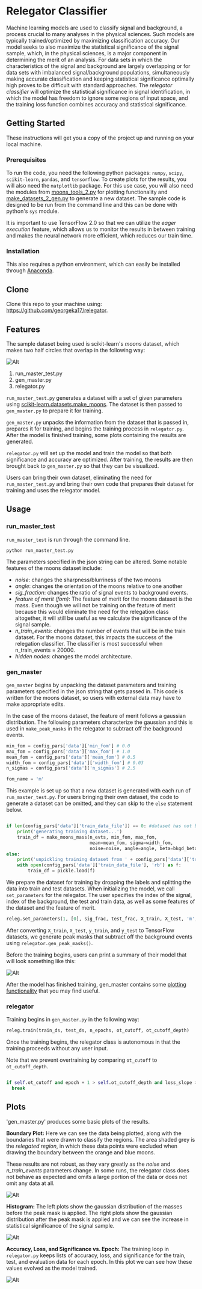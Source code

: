 # Relegator Classifier

Machine learning models are used to classify signal and background, a process crucial to many analyses in the physical sciences. Such models are typically trained/optimized by maximizing classification accuracy. Our model seeks to also maximize the statistical significance of the signal sample, which, in the physical sciences, is a major component in determining the merit of an analysis. For data sets in which the characteristics of the signal and background are largely overlapping or for data sets with imbalanced signal/background populations, simultaneously making accurate classification and keeping statistical significance optimally high proves to be difficult with standard approaches. The *relegator classifier* will optimize the statistical significance in signal identification, in which the model has freedom to ignore some regions of input space, and the training loss function combines accuracy and statistical significance.

## Getting Started

These instructions will get you a copy of the project up and running on your local machine.

### Prerequisites
To run the code, you need the following python packages: `numpy`, `scipy`, `scikit-learn`, `pandas`, and `tensorflow`. To create plots for the results, you will also need the `matplotlib` package. For this use case, you will also need the modules from [moons_tools_2.py](https://github.com/georgeka17/relegator/blob/master/moons_tools_2.py) for plotting functionality and [make_datasets_2_gen.py](https://github.com/georgeka17/relegator/blob/master/make_datasets_2_gen.py) to generate a new dataset. The sample code is designed to be run from the command line and this can be done with python's `sys` module. 

It is important to use TensorFlow 2.0 so that we can utilize the *eager execution* feature, which allows us to monitor the results in between training and makes the neural network more efficient, which reduces our train time. 

### Installation

This also requires a python environment, which can easily be installed through [Anaconda](https://www.continuum.io/downloads).

## Clone

Clone this repo to your machine using: https://github.com/georgeka17/relegator.

## Features

The sample dataset being used is scikit-learn's *moons* dataset, which makes two half circles that overlap in the following way:

![Alt](/moons_example.png "Moons_Data")

1. run_master_test.py
2. gen_master.py
3. relegator.py

`run_master_test.py` generates a dataset with a set of given parameters using [scikit-learn.datasets.make_moons](https://scikit-learn.org/stable/modules/generated/sklearn.datasets.make_moons.html). The dataset is then passed to `gen_master.py` to prepare it for training.

`gen_master.py` unpacks the information from the dataset that is passed in, prepares it for training, and begins the training process in `relegator.py`. After the model is finished training, some plots containing the results are generated.

`relegator.py` will set up the model and train the model so that both significance and accuracy are optimized. After training, the results are then brought back to `gen_master.py` so that they can be visualized.

Users can bring their own dataset, eliminating the need for `run_master_test.py` and bring their own code that prepares their dataset for training and uses the relegator model.

## Usage
### run_master_test

`run_master_test` is run through the command line. 

```
python run_master_test.py
```
The parameters specified in the json string can be altered. Some notable features of the moons dataset include:
- *noise*: changes the sharpness/blurriness of the two moons
- *angle*: changes the orientation of the moons relative to one another
- *sig_fraction*: changes the ratio of signal events to background events.
- *feature of merit (fom)*: The feature of merit for the moons dataset is the mass. Even though we will not be training on the feature of merit because this would eliminate the need for the relegation class altogether, it will still be useful as we calculate the significance of the signal sample. 
- *n_train_events*: changes the number of events that will be in the train dataset. For the moons dataset, this impacts the success of the relegation classifier. The classifier is most successful when n_train_events = 20000. 
- *hidden nodes*: changes the model architecture. 

### gen_master

`gen_master` begins by unpacking the dataset parameters and training parameters specified in the json string that gets passed in. This code is written for the moons dataset, so users with external data may have to make appropriate edits.

In the case of the moons dataset, the feature of merit follows a gaussian distribution. The following parameters characterize the gaussian and this is used in `make_peak_masks` in the relegator to subtract off the background events. 
``` python
min_fom = config_pars['data']['min_fom'] # 0.0
max_fom = config_pars['data']['max_fom'] # 1.0
mean_fom = config_pars['data']['mean_fom'] # 0.5
width_fom = config_pars['data']['width_fom'] # 0.03
n_sigmas = config_pars['data']['n_sigmas'] # 2.5

fom_name = 'm'

```
This example is set up so that a new dataset is generated with each run of `run_master_test.py`. For users bringing their own dataset, the code to generate a dataset can be omitted, and they can skip to the `else` statement below.

```python

if len(config_pars['data']['train_data_file']) == 0: #dataset has not been generated yet
    print('generating training dataset...')
    train_df = make_moons_mass(n_evts, min_fom, max_fom,
                               mean=mean_fom, sigma=width_fom,
                               noise=noise, angle=angle, beta=bkgd_beta)
else:
    print('unpickling training dataset from ' + config_pars['data']['train_data_file'])
    with open(config_pars['data']['train_data_file'], 'rb') as f:
        train_df = pickle.load(f)
```
We prepare the dataset for training by dropping the labels and splitting the data into train and test datasets. When initializing the model, we call `set_parameters` for the relegator. The user specifies the index of the signal, index of the background, the test and train data, as well as some features of the dataset and the feature of merit.  

``` python
releg.set_parameters(1, [0], sig_frac, test_frac, X_train, X_test, 'm', False, mean_fom, width_fom)

```
After converting `X_train`, `X_test`, `y_train`, and `y_test` to TensorFlow datasets, we generate peak masks that subtract off the background events using `relegator.gen_peak_masks()`.

Before the training begins, users can print a summary of their model that will look something like this:

![Alt](/summary.png "Summary")

After the model has finished training, gen_master contains some [plotting functionality](#plots) that you may find useful.

### relegator

Training begins in `gen_master.py` in the following way:
```python
releg.train(train_ds, test_ds, n_epochs, ot_cutoff, ot_cutoff_depth)
```
Once the training begins, the relegator class is autonomous in that the training proceeds without any user input. 

Note that we prevent overtraining by comparing `ot_cutoff` to `ot_cutoff_depth`.
```python 

if self.ot_cutoff and epoch + 1 > self.ot_cutoff_depth and loss_slope >= 0:
  break
```

## Plots

'gen_master.py' produces some basic plots of the results.

**Boundary Plot:** Here we can see the data being plotted, along with the boundaries that were drawn to classify the regions. The area shaded grey is the *relegated region*, in which these data points were excluded when drawing the boundary between the orange and blue moons. 

These results are not robust, as they vary greatly as the *noise* and *n_train_events* parameters change. In some runs, the relegator class does not behave as expected and omits a large portion of the data or does not omit any data at all.

![Alt](/noise_0.2_n_train_25000_run3.png "Boundary_Plot")

**Histogram:** The left plots show the gaussian distribution of the masses before the peak mask is applied. The right plots show the gaussian distribution after the peak mask is applied and we can see the increase in statistical significance of the signal sample.

![Alt](\masses_hist_successful.png "Masses_Histogram")

**Accuracy, Loss, and Significance vs. Epoch:** The training loop in `relegator.py` keeps lists of accuracy, loss, and significance for the train, test, and evaluation data for each epoch. In this plot we can see how these values evolved as the model trained.

![Alt](/stats_v_epoch.png "Stats")
